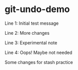 # git-undo-demo

Line 1: Initial test message

Line 2: More changes

Line 3: Experimental note

Line 4: Oops! Maybe not needed

Some changes for stash practice